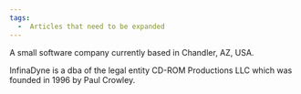 ```yaml
---
tags:
  -  Articles that need to be expanded
---
```

A small software company currently based in Chandler, AZ, USA.

InfinaDyne is a dba of the legal entity CD-ROM Productions LLC which was
founded in 1996 by Paul Crowley.